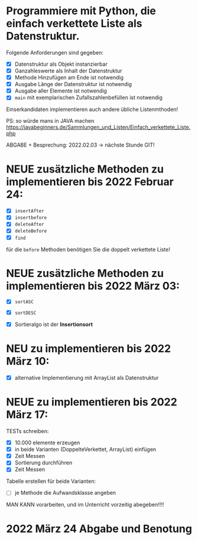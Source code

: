 Programmiere mit Python, die einfach verkettete Liste als Datenstruktur.
====

Folgende Anforderungen sind gegeben:
- [x] Datenstruktur als Objekt instanzierbar
- [x] Ganzahleswerte als Inhalt der Datenstruktur
- [x] Methode Hinzufügen am Ende ist notwendig
- [x] Ausgabe Länge der Datenstruktur ist notwendig
- [x] Ausgabe aller Elemente ist notwendig
- [x] ``main`` mit exemplarischen Zufallszahlenbefüllen ist notwendig

Einserkandidaten implementieren auch andere übliche Listenmthoden!

PS: so würde mans in JAVA machen
https://javabeginners.de/Sammlungen_und_Listen/Einfach_verkettete_Liste.php

ABGABE + Besprechung: 2022.02.03 -> nächste Stunde
GIT!


NEUE zusätzliche Methoden zu implementieren bis 2022 Februar 24:
====

- [x] ``insertAfter``
- [x] ``insertbefore``
- [x] ``deleteAfter``
- [x] ``deleteBefore``
- [x] ``find``

für die ``before`` Methoden benötigen Sie die doppelt verkettete Liste!


NEUE zusätzliche Methoden zu implementieren bis 2022 März 03:
====

- [x] ``sortASC``
- [x] ``sortDESC``

- [x] Sortieralgo ist der **Insertionsort**


NEU zu implementieren bis 2022 März 10:
====

- [x] alternative Implementierung mit ArrayList als Datenstruktur


NEUE zu implementieren bis 2022 März 17:
====

TESTs schreiben:
- [x] 10.000 elemente erzeugen
- [x] in beide Varianten (DoppelteVerkettet, ArrayList) einfügen
- [x] Zeit Messen
- [x] Sortierung durchführen
- [x] Zeit Messen

Tabelle erstellen für beide Varianten:
- [ ] je Methode die Aufwandsklasse angeben

MAN KANN vorarbeiten, und im Unterricht vorzeitig abegeben!!!!


2022 März 24 Abgabe und Benotung
====
